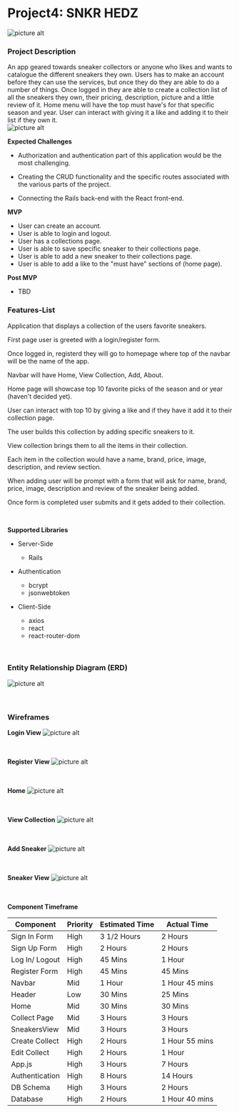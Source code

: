 # Project4: SNKR HEDZ 

![picture alt](https://i.ibb.co/HhLVBWL/banner.png)

### Project Description ###

An app geared towards sneaker collectors or anyone who likes and wants to catalogue the different sneakers they own. Users has to make an account before they can use the services, but once they do they are able to do a number of things. Once logged in they are able to create a collection list of all the sneakers they own, their pricing, description, picture and a little review of it. Home menu will have the top must have's for that specific season and year. User can interact with giving it a like and adding it to their list if they own it.<br />
![picture alt](https://media3.giphy.com/media/smGtEdVjeQysg/source.gif)<br />



**Expected Challenges**


* Authorization and authentication part of this application would be the most challenging. 

* Creating the CRUD functionality and the specific routes associated with the various parts of the project.

* Connecting the Rails back-end with the React front-end.
&nbsp;
&nbsp;
&nbsp;

**MVP**
* User can create an account.
* User is able to login and logout.
* User has a collections page.
* User is able to save specific sneaker to their collections page.
* User is able to add a new sneaker to their collections page.
* User is able to add a like to the "must have" sections of (home page).

**Post MVP**
* TBD





### Features-List ###

Application that displays a collection of the users favorite sneakers.

First page user is greeted with a login/register form.

Once logged in, registerd they will go to homepage where top of the navbar will be the name of the app.

Navbar will have Home, View Collection, Add, About.

Home page will showcase top 10 favorite picks of the season and or year (haven't decided yet).

User can interact with top 10 by giving a like and if they have it add it to their collection page.

The user builds this collection by adding specific sneakers to it.

View collection brings them to all the items in their collection.

Each item in the collection would have a name, brand, price, image, description, and review section.

When adding user will be prompt with a form that will ask for name, brand, price, image, description and review of the sneaker being added.

Once form is completed user submits and it gets added to their collection.

&nbsp;
&nbsp;
&nbsp;

**Supported Libraries**

* Server-Side
  - Rails


* Authentication
  - bcrypt
  - jsonwebtoken

* Client-Side
  - axios
  - react
  - react-router-dom

&nbsp;
&nbsp;
&nbsp;
&nbsp;
&nbsp;

### Entity Relationship Diagram (ERD) ###
![picture alt](https://i.ibb.co/m0GDb77/erd.png)<br /><br /><br />












### Wireframes ###



**Login View**
![picture alt](https://i.ibb.co/1dHRccG/login.png)<br /><br /><br />

**Register View**
![picture alt](https://i.ibb.co/pLdkNV2/register.png)<br /><br /><br />

**Home**
![picture alt](https://i.ibb.co/RgQg4yh/index.png)<br /><br /><br />

**View Collection**
![picture alt](https://i.ibb.co/zX72Vgz/view-collection.png)<br /><br /><br />

**Add Sneaker**
![picture alt](https://i.ibb.co/c2N3f09/add-sneaker.png)<br /><br /><br />

**Sneaker View**
![picture alt](https://i.ibb.co/DL9nssQ/sneaker-view.png)<br /><br /><br />

**Component Timeframe**

Component     | Priority      | Estimated Time  |  Actual Time  |
------------- | ------------- |---------------  |-------------  |
Sign In Form  | High          |  3 1/2 Hours    | 2 Hours       |
Sign Up Form  | High          |  2 Hours        | 2 Hours       |
Log In/ Logout| High          |  45 Mins        | 1 Hour        |
Register Form | High          |  45 Mins        | 45 Mins       |
Navbar        | Mid           |  1 Hour         | 1 Hour 45 mins|
Header        | Low           |  30 Mins        | 25 Mins       |
Home          | Mid           |  30 Mins        | 30 Mins       |
Collect Page  | Mid           |  3 Hours        | 3 Hours       |
SneakersView  | Mid           |  3 Hours        | 3 Hours       |
Create Collect| High          |  2 Hours        | 1 Hour 55 mins|
Edit Collect  | High          |  2 Hours        | 1 Hour        |
App.js        | High          |  3 Hours        | 7 Hours       |
Authentication| High          |  8 Hours        | 14 Hours      |
DB Schema     | High          |  3 Hours        | 2 Hours       |
Database      | High          |  2 Hours        | 1 Hour 40 mins|
<br /><br />


    














